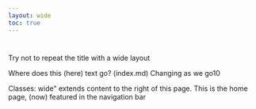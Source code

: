 ```yaml
---
layout: wide
toc: true
---
```


#  

Try not to repeat the title with a wide layout

Where does this (here) text go? (index.md) Changing as we go10

Classes: wide" extends content to the right of this page. This is the home page, (now) featured in the navigation bar
